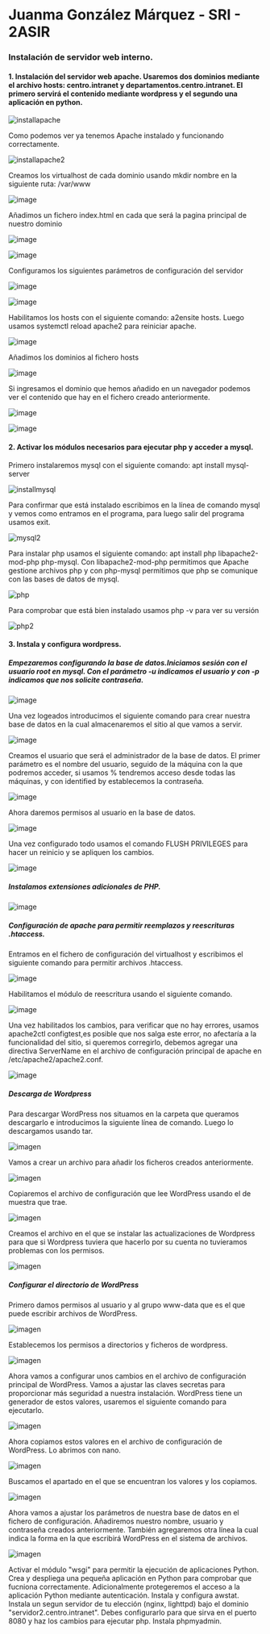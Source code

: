 # Juanma González Márquez - SRI - 2ASIR

### Instalación de servidor web interno.

#### 1. Instalación del servidor web apache. Usaremos dos dominios mediante el archivo hosts: centro.intranet y departamentos.centro.intranet. El primero servirá el contenido mediante wordpress y el segundo una aplicación en python.

![installapache](/objetos/installapache.png)

Como podemos ver ya tenemos Apache instalado y funcionando correctamente.

![installapache2](/objetos/installapache2.png)

Creamos los virtualhost de cada dominio usando mkdir nombre en la siguiente ruta: /var/www

![image](https://github.com/CrqzyRod/SRI1T/assets/122454007/ec316b79-07c8-45d3-8c36-eff808a7b59b)

Añadimos un fichero index.html en cada que será la pagina principal de nuestro dominio

![image](https://github.com/CrqzyRod/SRI1T/assets/122454007/9bc2f3df-a7b3-42d3-b6a1-4edd1de10cf8)

![image](https://github.com/CrqzyRod/SRI1T/assets/122454007/4a79a1de-5848-4835-b500-2f1a68ed5a00)

Configuramos los siguientes parámetros de configuración del servidor

![image](https://github.com/CrqzyRod/SRI1T/assets/122454007/eaa5a8a9-084b-4bbf-997f-85cf4cea6002)

![image](https://github.com/CrqzyRod/SRI1T/assets/122454007/f9eedf82-381f-4cb7-81ef-cb896dd0ed95)

Habilitamos los hosts con el siguiente comando: a2ensite hosts.
Luego usamos systemctl reload apache2 para reiniciar apache.

![image](https://github.com/CrqzyRod/SRI1T/assets/122454007/3f961d88-9d6f-4789-845a-dfcdd9140fa3)

Añadimos los dominios al fichero hosts

![image](https://github.com/CrqzyRod/SRI1T/assets/122454007/08dea050-7c58-49bc-8185-143f479fd4af)

Si ingresamos el dominio que hemos añadido en un navegador podemos ver el contenido que hay en el fichero creado anteriormente.

![image](https://github.com/CrqzyRod/SRI1T/assets/122454007/32273f78-162e-4841-ae07-4ea17448a509)

![image](https://github.com/CrqzyRod/SRI1T/assets/122454007/2faefa8c-57f0-4216-9743-ceeefe0789ae)

#### 2. Activar los módulos necesarios para ejecutar php y acceder a mysql.
Primero instalaremos mysql con el siguiente comando: apt install mysql-server

![installmysql](/objetos/mysqlinstall.png)

Para confirmar que está instalado escribimos en la línea de comando mysql y vemos como entramos en el programa, para luego salir del programa usamos exit.

![mysql2](/objetos/mysql2.png)

Para instalar php usamos el siguiente comando: apt install php libapache2-mod-php php-mysql.
Con libapache2-mod-php permitimos que Apache gestione archivos php y con php-mysql permitimos que php se comunique con las bases de datos de mysql.

![php](/objetos/php.png)

Para comprobar que está bien instalado usamos php -v para ver su versión

![php2](/objetos/php2.png)

#### 3. Instala y configura wordpress.
##### Empezaremos configurando la base de datos.Iniciamos sesión con el usuario root en mysql. Con el parámetro -u indicamos el usuario y con -p indicamos que nos solicite contraseña.

![image](https://github.com/CrqzyRod/SRI1T/assets/122454007/5ab74f4f-259d-4dac-bb06-4e94a5c678f1)

Una vez logeados introducimos el siguiente comando para crear nuestra base de datos en la cual almacenaremos el sitio al que vamos a servir. 

![image](https://github.com/CrqzyRod/SRI1T/assets/122454007/ed9e0239-5506-46b6-a11b-e68eea9458f3)

Creamos el usuario que será el administrador de la base de datos. El primer parámetro es el nombre del usuario, seguido de la máquina con la que podremos acceder, si usamos % tendremos acceso desde todas las máquinas, y con identified by establecemos la contraseña.

![image](https://github.com/CrqzyRod/SRI1T/assets/122454007/1e54933d-47c7-481c-af09-bd4c10cb347e)

Ahora daremos permisos al usuario en la base de datos.

![image](https://github.com/CrqzyRod/SRI1T/assets/122454007/d3fd7270-b47e-4dd9-935f-bdaf151fbaf3)

Una vez configurado todo usamos el comando FLUSH PRIVILEGES para hacer un reinicio y se apliquen los cambios.

![image](https://github.com/CrqzyRod/SRI1T/assets/122454007/e1bc5662-ffaf-4c31-a5ca-bae5ddaf69df)

##### Instalamos extensiones adicionales de PHP.

![image](https://github.com/CrqzyRod/SRI1T/assets/122454007/e94bd0c1-497a-4dfc-827f-4b63b0032b19)

##### Configuración de apache para permitir reemplazos y reescrituras .htaccess.

Entramos en el fichero de configuración del virtualhost y escribimos el siguiente comando para permitir archivos .htaccess.

![image](https://github.com/CrqzyRod/SRI1T/assets/122454007/1fad591e-4d0f-4d69-add4-9528f50afdd9)

Habilitamos el módulo de reescritura usando el siguiente comando.

![image](https://github.com/CrqzyRod/SRI1T/assets/122454007/d9e7c0c5-4d38-4d78-8463-acf78a2e3eea)

Una vez habilitados los cambios, para verificar que no hay errores, usamos apache2ctl configtest,es posible que nos salga este error, no afectaría a la funcionalidad del sitio, si queremos corregirlo, debemos agregar una directiva ServerName en el archivo de configuración principal de apache en /etc/apache2/apache2.conf.

![image](https://github.com/CrqzyRod/SRI1T/assets/122454007/0ed30f07-e89b-4ebf-8c08-93bba7182f29)

##### Descarga de Wordpress
Para descargar WordPress nos situamos en la carpeta que queramos descargarlo e introducimos la siguiente línea de comando. Luego lo descargamos usando tar.

![imagen](https://github.com/CrqzyRod/SRI1T/assets/122454007/78b47cc6-27e0-40ff-ad0a-0ba65a583fce)

Vamos a crear un archivo para añadir los ficheros creados anteriormente.

![imagen](https://github.com/CrqzyRod/SRI1T/assets/122454007/1498d1d2-ca34-41f4-8a10-a53b02b8ba73)

Copiaremos el archivo de configuración que lee WordPress usando el de muestra que trae.

![imagen](https://github.com/CrqzyRod/SRI1T/assets/122454007/4af85c9e-8a09-4014-9b9e-1b63c4ee0f36)

Creamos el archivo en el que se instalar las actualizaciones de Wordpress para que si Wordpress tuviera que hacerlo por su cuenta no tuvieramos problemas con los permisos.

![imagen](https://github.com/CrqzyRod/SRI1T/assets/122454007/27c0616f-4353-488f-9b4f-0cd6c1968617)

##### Configurar el directorio de WordPress
Primero damos permisos al usuario y al grupo www-data que es el que puede escribir archivos de WordPress.

![imagen](https://github.com/CrqzyRod/SRI1T/assets/122454007/e04658ad-066e-4164-a52e-681525a69ab0)

Establecemos los permisos a directorios y ficheros de wordpress.

![imagen](https://github.com/CrqzyRod/SRI1T/assets/122454007/c8c0c262-b93c-45bf-aa06-1c09befdb64f)

Ahora vamos a configurar unos cambios en el archivo de configuración principal de WordPress. Vamos a ajustar las claves secretas para proporcionar más seguridad a nuestra instalación. WordPress tiene un generador de estos valores, usaremos el siguiente comando para ejecutarlo.

![imagen](https://github.com/CrqzyRod/SRI1T/assets/122454007/6c47da23-ffa0-4e5a-9cab-9c24b8222d74)

Ahora copiamos estos valores en el archivo de configuración de WordPress. Lo abrimos con nano.

![imagen](https://github.com/CrqzyRod/SRI1T/assets/122454007/181f2563-b83f-42ed-8770-3f9eba1e391f)

Buscamos el apartado en el que se encuentran los valores y los copiamos.

![imagen](https://github.com/CrqzyRod/SRI1T/assets/122454007/54cbd77f-a875-4614-acf1-674e101c6d1a)

Ahora vamos a ajustar los parámetros de nuestra base de datos en el fichero de configuración. Añadiremos nuestro nombre, usuario y contraseña creados anteriormente. También agregaremos otra línea la cual indica la forma en la que escribirá WordPress en el sistema de archivos.

![imagen](https://github.com/CrqzyRod/SRI1T/assets/122454007/623552e3-7074-4293-aab7-48163e73efcc)

Activar el módulo "wsgi" para permitir la ejecución de aplicaciones Python.
Crea y despliega una pequeña aplicación en Python para comprobar que fucniona correctamente.
Adicionalmente protegeremos el acceso a la aplicación Python mediante autenticación.
Instala y configura awstat.
Instala un segun servidor de tu elección (nginx, lighttpd) bajo el dominio "servidor2.centro.intranet". Debes configurarlo para que sirva en el puerto 8080 y haz los cambios para ejecutar php. Instala phpmyadmin.

